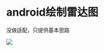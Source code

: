 android绘制雷达图
==
没做适配，只提供基本思路

![](https://github.com/cheng136438/android-Radar-map/raw/master/radarmap.png)  

